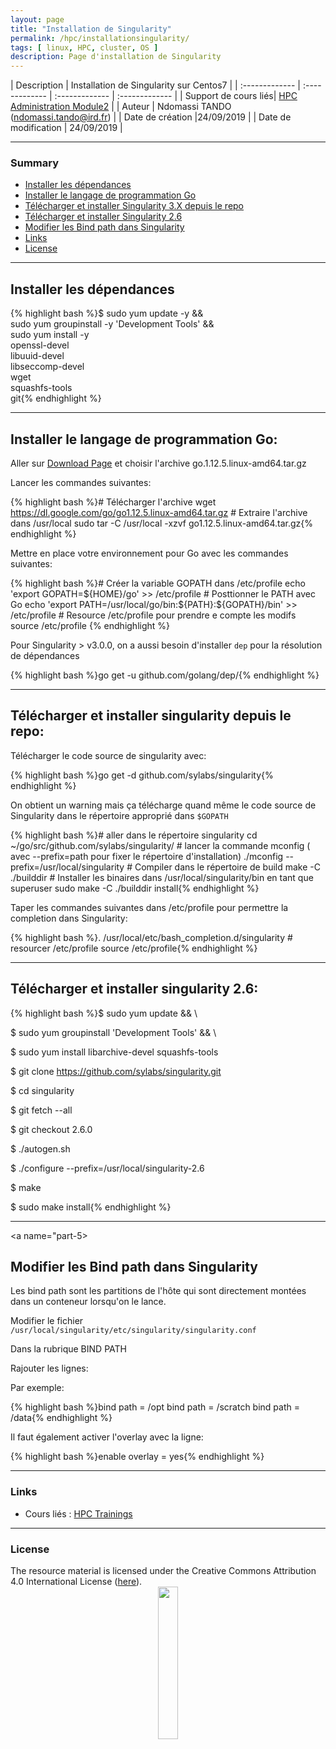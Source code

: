 ```yaml
---
layout: page
title: "Installation de Singularity"
permalink: /hpc/installationsingularity/
tags: [ linux, HPC, cluster, OS ]
description: Page d'installation de Singularity  
---
```


| Description | Installation de Singularity sur Centos7 |
| :------------- | :------------- | :------------- | :------------- |
| Support de cours liés| [HPC Administration Module2](https://southgreenplatform.github.io/trainings/Module2/) |
| Auteur | Ndomassi TANDO (ndomassi.tando@ird.fr)  |
| Date de création |24/09/2019 |
| Date de modification | 24/09/2019 |


-----------------------


### Summary

<!-- TOC depthFrom:2 depthTo:2 withLinks:1 updateOnSave:1 orderedList:0 -->
* [Installer les  dépendances](#part-1)
* [Installer le langage de programmation Go](#part-2)
* [Télécharger et installer Singularity 3.X depuis le repo](#part-3)
* [Télécharger et installer Singularity 2.6](#part-4)
* [Modifier les Bind path dans Singularity](#part-5)
* [Links](#links)
* [License](#license)


-----------------------
<a name="part-1"></a>
## Installer les  dépendances

 {% highlight bash %}$ sudo yum update -y && \
      sudo yum groupinstall -y 'Development Tools' && \
      sudo yum install -y \
      openssl-devel \
      libuuid-devel \
      libseccomp-devel \
      wget \
      squashfs-tools \
      git{% endhighlight %}

-------------------------------------------------------------------------------------

<a name="part-2"></a>
## Installer le langage de programmation Go:

Aller  sur  [Download Page](https://golang.org/dl/) et choisir l'archive go.1.12.5.linux-amd64.tar.gz

Lancer les commandes suivantes:

  {% highlight bash %}# Télécharger l'archive
    wget https://dl.google.com/go/go1.12.5.linux-amd64.tar.gz
    # Extraire l'archive dans /usr/local
    sudo tar -C /usr/local -xzvf go1.12.5.linux-amd64.tar.gz{% endhighlight %}

Mettre en place votre  environnement pour Go avec les commandes suivantes:

  {% highlight bash %}# Créer la variable GOPATH  dans /etc/profile
    echo 'export GOPATH=${HOME}/go' >> /etc/profile
    # Posttionner  le PATH avec Go
    echo 'export PATH=/usr/local/go/bin:${PATH}:${GOPATH}/bin' >> /etc/profile
    # Resource /etc/profile pour prendre e compte les modifs
     source /etc/profile {% endhighlight %}

Pour Singularity > v3.0.0, on a aussi besoin d'installer `dep` pour la résolution de dépendances

  {% highlight bash %}go get -u github.com/golang/dep/{% endhighlight %}



----------------------------------------------------------------------------------------------

<a name="part-3"></a>
## Télécharger et installer singularity depuis le repo:

Télécharger le code source de  singularity avec:

   {% highlight bash %}go get -d github.com/sylabs/singularity{% endhighlight %}

On obtient  un warning mais  ça télécharge quand même  le code source de Singularity dans le répertoire approprié dans `$GOPATH`
     
   {% highlight bash %}# aller dans le répertoire singularity
     cd ~/go/src/github.com/sylabs/singularity/ 
     # lancer la commande mconfig ( avec --prefix=path pour fixer le répertoire d'installation)
     ./mconfig --prefix=/usr/local/singularity
     # Compiler dans le répertoire de build 
     make -C ./builddir
     # Installer les binaires dans /usr/local/singularity/bin en tant que  superuser
     sudo make -C ./builddir install{% endhighlight %} 
 
Taper les commandes suivantes dans /etc/profile  pour permettre la  completion dans Singularity:
 
   {% highlight bash %}. /usr/local/etc/bash_completion.d/singularity
    # resourcer /etc/profile
    source /etc/profile{% endhighlight %}


----------------------------------------------------------------------------------------------

<a name="part-4"></a>
## Télécharger et installer singularity 2.6:

 {% highlight bash %}$ sudo yum update && \

$ sudo yum groupinstall 'Development Tools' && \

$ sudo yum install libarchive-devel squashfs-tools

$ git clone https://github.com/sylabs/singularity.git

$ cd singularity

$ git fetch --all

$ git checkout 2.6.0

$ ./autogen.sh

$ ./configure --prefix=/usr/local/singularity-2.6

$ make

$ sudo make install{% endhighlight %}



---------------------------------------------------------------------------------------------------

<a name="part-5></a>
## Modifier les  Bind path dans Singularity

Les bind path sont les partitions de l'hôte qui sont directement montées dans un conteneur lorsqu'on le lance.

Modifier le fichier `/usr/local/singularity/etc/singularity/singularity.conf`

Dans la rubrique BIND PATH

Rajouter les lignes:

Par exemple:

{% highlight bash %}bind path = /opt
bind path = /scratch
bind path = /data{% endhighlight %}


Il faut également activer l'overlay avec la ligne:

{% highlight bash %}enable overlay = yes{% endhighlight %}

  
---------------------------------------------------------------------------------------------------

### Links
<a name="links"></a>

* Cours liés : [HPC Trainings](https://southgreenplatform.github.io/trainings/HPC/)


-----------------------

### License
<a name="license"></a>

<div>
The resource material is licensed under the Creative Commons Attribution 4.0 International License (<a href="http://creativecommons.org/licenses/by-nc-sa/4.0/">here</a>).
<center><img width="25%" class="img-responsive" src="http://creativecommons.org.nz/wp-content/uploads/2012/05/by-nc-sa1.png"/>
</center>
</div>
                  
 
